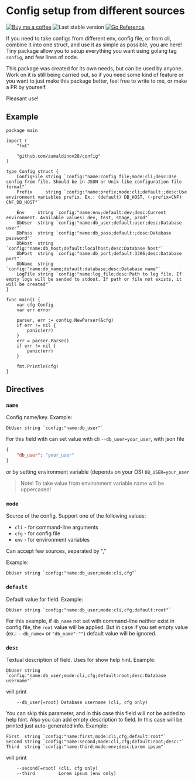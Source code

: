 # Config setup from different sources

[![Buy me a coffee](https://badgen.net/badge/icon/buymeacoffee?icon=buymeacoffee&label)](https://www.buymeacoffee.com/zamaldinov28)
![Last stable version](https://badgen.net/github/release/zamaldinov28/config)
[![Go Reference](https://pkg.go.dev/badge/github.com/zamaldinov28/config.svg)](https://pkg.go.dev/github.com/zamaldinov28/config)

If you need to take configs from different env, config file, or from cli, combine it into one struct, and use it as simple as possible, you are here! Tiny package allow you to setup everything you want using golang tag `config`, and few lines of code.

This package was created for its own needs, but can be used by anyone. Work on it is still being carried out, so if you need some kind of feature or you want to just make this package better, feel free to write to me, or make a PR by yourself.

Pleasant use!

## Example

```golang
package main

import (
	"fmt"

	"github.com/zamaldinov28/config"
)

type Config struct {
	ConfigFile string `config:"name:config_file;mode:cli;desc:Use config from file. Should be in JSON or Unix-like configuration file format"`
	Prefix     string `config:"name:prefix;mode:cli;default:;desc:Use environment variables prefix. Ex.: (default) DB_HOST, (-prefix=CNF) CNF_DB_HOST"`

	Env     string `config:"name:env;default:dev;desc:Current environment. Available values: dev, test, stage, prod"`
	DbUser  string `config:"name:db_user;default:user;desc:Database user"`
	DbPass  string `config:"name:db_pass;default:;desc:Database password"`
	DbHost  string `config:"name:db_host;default:localhost;desc:Database host"`
	DbPort  string `config:"name:db_port;default:3306;desc:Database port"`
	DbName  string `config:"name:db_name;default:database;desc:Database name"`
	LogFile string `config:"name:log_file;desc:Path to log file. If empty logs will be sended to stdout. If path or file not exists, it will be created"`
}

func main() {
	var cfg Config
	var err error

	parser, err := config.NewParser(&cfg)
	if err != nil {
		panic(err)
	}
	err = parser.Parse()
	if err != nil {
		panic(err)
	}

	fmt.Println(cfg)
}
```

## Directives

### `name`

Config name/key. Example:

```golang
DbUser string `config:"name:db_user"`
```

For this field with can set value with cli `--db_user=your_user`, with json file
```json
{
	"db_user": "your_user"
}
```
or by setting environment variable (depends on your OS) `DB_USER=your_user`

> Note! To take value from environment variable name will be uppercased!

### `mode`

Source of the config. Support one of the following values:

- `cli` - for command-line arguments
- `cfg` - for config file
- `env` - for environment variables

Can accept few sources, separated by ","

Example:

```golang
DbUser string `config:"name:db_user;mode:cli,cfg"`
```

### `default`

Default value for field. Example:

```golang
DbUser string `config:"name:db_user;mode:cli,cfg;default:root"`
```

For this example, if `db_name` not set with command-line neither exist in config file, the `root` value will be applied. But in case if you set empty value (ex.: `--db_name=` or `"db_name":""`) default value will be ignored.

### `desc`

Textual description of field. Uses for show help hint. Example:

```golang
DbUser string `config:"name:db_user;mode:cli,cfg;default:root;desc:Database username"`
```

will print

```
    --db_user[=root] Database username (cli, cfg only)
```

You can skip this parameter, and in this case this field will not be added to help hint. Also you can add empty description to field. In this case will be printed just auto-generated info. Example:

```golang
First  string `config:"name:first;mode:cli,cfg;default:root"`
Second string `config:"name:second;mode:cli,cfg;default:root;desc:"`
Third  string `config:"name:third;mode:env;desc:Lorem ipsum"`
```

will print

```
    --second[=root] (cli, cfg only)
    --third         Lorem ipsum (env only)
```